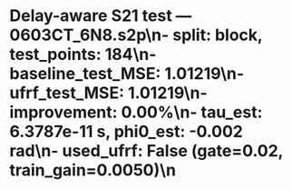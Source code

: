 # Delay-aware S21 test — 0603CT_6N8.s2p\n- split: block, test_points: 184\n- baseline_test_MSE: 1.01219\n- ufrf_test_MSE: 1.01219\n- improvement: 0.00%\n- tau_est: 6.3787e-11 s, phi0_est: -0.002 rad\n- used_ufrf: False (gate=0.02, train_gain=0.0050)\n
